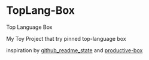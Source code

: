 # TopLang-Box

Top Language Box

My Toy Project that try pinned top-language box

inspiration by [github_readme_state](https://github.com/anuraghazra/github-readme-stats#top-languages-card) and [productive-box](https://github.com/maxam2017/productive-box)
 
